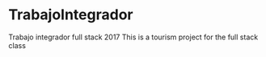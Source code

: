 # TrabajoIntegrador
Trabajo integrador full stack 2017
This  is a tourism project for the full stack class
